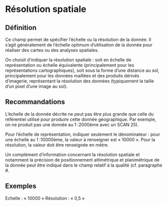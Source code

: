 
<!-- Begin @data_scales.md -->

# Résolution spatiale
## Définition
Ce champ permet de spécifier l’échelle ou la résolution de la donnée.
Il s’agit généralement de l’échelle optimum d’utilisation de la donnée pour réaliser des cartes ou des analyses spatiales.

On choisit d’indiquer la résolution spatiale : 
soit en échelle de représentation ou échelle équivalente (principalement pour les représentations cartographiques),
soit sous la forme d’une distance au sol, principalement pour les données maillées et des produits dérivés d’imagerie, représentant la résolution des données (typiquement la taille d’un pixel d’une image au sol).
## Recommandations
L’échelle de la donnée décrite ne peut pas être plus grande que celle du référentiel utilisé pour produire cette donnée géographique. Par exemple, on ne produit pas une donnée au 1 :2000ème  avec un SCAN 25).

Pour l’échelle de représentation, indiquer seulement le dénominateur : pour une échelle au 1 :10000ème, la valeur à renseigner est « 10000 ».
Pour la résolution, la valeur doit être renseignée en mètre.

Un complément d’information concernant la résolution spatiale et notamment la précision de positionnement altimétrique et planimétrique de la donnée peut être indiqué dans le champ relatif à la qualité (cf. paragraphe #.
## Exemples
Echelle : « 10000 »
Résolution : « 0,5 »

<!-- End @data_scales.md -->

